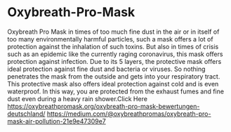 # Oxybreath-Pro-Mask
Oxybreath Pro Mask in times of too much fine dust in the air or in itself of too many environmentally harmful particles, such a mask offers a lot of protection against the inhalation of such toxins. But also in times of crisis such as an epidemic like the currently raging coronavirus, this mask offers protection against infection. Due to its 5 layers, the protective mask offers ideal protection against fine dust and bacteria or viruses. So nothing penetrates the mask from the outside and gets into your respiratory tract. This protective mask also offers ideal protection against cold and is even waterproof. In this way, you are protected from the exhaust fumes and fine dust even during a heavy rain shower.Click Here https://oxybreathpromask.org/oxybreath-pro-mask-bewertungen-deutschland/  https://medium.com/@oxybreathpromas/oxybreath-pro-mask-air-pollution-21e9e47309e7
